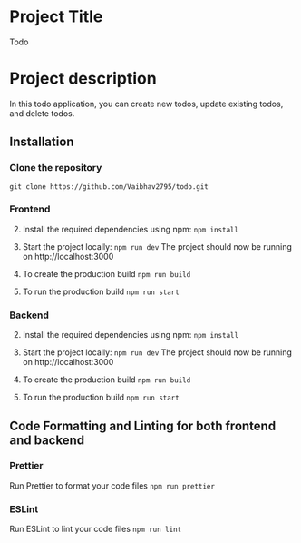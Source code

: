 # Project Title

Todo

# Project description

In this todo application, you can create new todos, update existing todos, and delete todos.

## Installation

### Clone the repository

`git clone https://github.com/Vaibhav2795/todo.git`

### Frontend

2. Install the required dependencies using npm:
   `npm install`

3. Start the project locally:
   `npm run dev`
   The project should now be running on http://localhost:3000

4. To create the production build
   `npm run build`

5. To run the production build
   `npm run start`

### Backend

2. Install the required dependencies using npm:
   `npm install`

3. Start the project locally:
   `npm run dev`
   The project should now be running on http://localhost:3000

4. To create the production build
   `npm run build`

5. To run the production build
   `npm run start`

## Code Formatting and Linting for both frontend and backend

### Prettier

Run Prettier to format your code files
`npm run prettier`

### ESLint

Run ESLint to lint your code files
`npm run lint`
